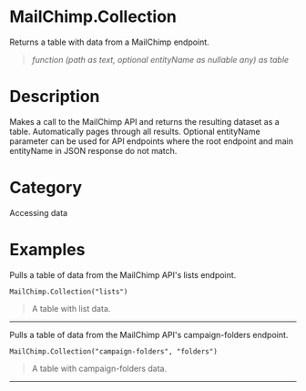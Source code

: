﻿# MailChimp.Collection
Returns a table with data from a MailChimp endpoint.
> _function (path as text, optional entityName as nullable any) as table_
# Description 
Makes a call to the MailChimp API and returns the resulting dataset as a table. Automatically pages through all results. Optional entityName parameter can be used for API endpoints where the root endpoint and main entityName in JSON response do not match.
# Category 
Accessing data
# Examples 
Pulls a table of data from the MailChimp API's lists endpoint.
```
MailChimp.Collection("lists")
```
> A table with list data.
***
Pulls a table of data from the MailChimp API's campaign-folders endpoint.
```
MailChimp.Collection("campaign-folders", "folders")
```
> A table with campaign-folders data.
***
